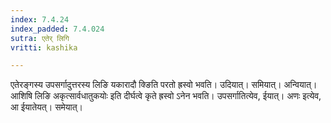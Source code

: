 ```yaml
---
index: 7.4.24
index_padded: 7.4.024
sutra: एतेर् लिगि
vritti: kashika

---
```

एतेरङ्गस्य उपसर्गादुत्तरस्य लिङि यकारादौ क्ङिति परतो ह्रस्वो भवति। उदियात्। समियात्। अन्वियात्। आशिषि लिङि अकृत्सार्वधातुकयोः इति दीर्घत्वे कृते ह्रस्वो ऽनेन भवति। उपसर्गातित्येव, ईयात्। अणः इत्येव, आ ईयातेयत्। समेयात्।